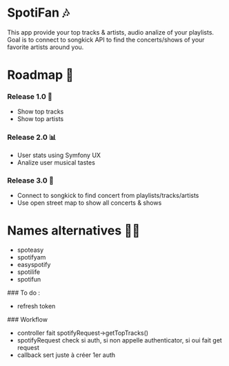 # SpotiFan 🎶
This app provide your top tracks & artists, audio analize of your playlists.
Goal is to connect to songkick API to find the concerts/shows of your favorite artists around you.

# Roadmap 📆

### Release 1.0 🎵
- Show top tracks
- Show top artists

### Release 2.0 📊
- User stats using Symfony UX
- Analize user musical tastes

### Release 3.0 🥳
- Connect to songkick to find concert from playlists/tracks/artists
- Use open street map to show all concerts & shows

# Names alternatives 🤷‍♂️
- spoteasy
- spotifyam
- easyspotify
- spotilife
- spotifun



### To do :
- refresh token


### Workflow
- controller fait spotifyRequest->getTopTracks()
- spotifyRequest check si auth, si non appelle authenticator, si oui fait get request
- callback sert juste à créer 1er auth